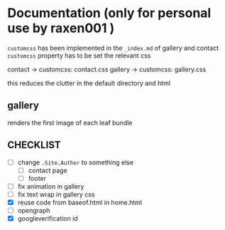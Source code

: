 # Documentation (only for personal use by raxen001 )

`customcss` has been implemented
in the `_index.md` of gallery and contact
`customcss` property has to be set the relevant css

contact -> customcss: contact.css
gallery -> customcss: gallery.css

this reduces the clutter in the default directory and html

## gallery

renders the first image of each leaf bundle

## CHECKLIST

- [ ] change `.Site.Author` to something else
    - [ ] contact page
    - [ ] footer
- [ ] fix animation in gallery
- [ ] fix text wrap in gallery css
- [x] reuse code from baseof.html in home.html
- [ ] opengraph
- [x] googleverification id
